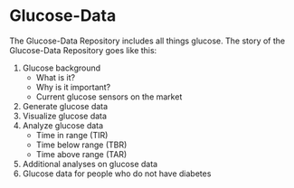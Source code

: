 # Glucose-Data

The Glucose-Data Repository includes all things glucose. 
The story of the Glucose-Data Repository goes like this:

1) Glucose background
   - What is it?
   - Why is it important?
   - Current glucose sensors on the market
2) Generate glucose data
3) Visualize glucose data
4) Analyze glucose data
   - Time in range (TIR)
   - Time below range (TBR)
   - Time above range (TAR) 
5) Additional analyses on glucose data
6) Glucose data for people who do not have diabetes

